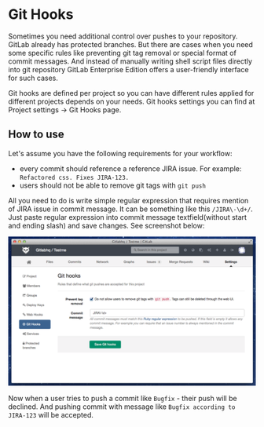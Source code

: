 # Git Hooks

Sometimes you need additional control over pushes to your repository. 
GitLab already has protected branches. 
But there are cases when you need some specific rules like preventing git tag removal or special format of commit messages. 
And instead of manually writing shell script files directly into git repository GitLab Enterprise Edition offers a user-friendly interface for such cases. 

Git hooks are defined per project so you can have different rules applied for different projects depends on your needs. 
Git hooks settings you can find at Project settings -> Git Hooks page. 


## How to use

Let's assume you have the following requirements for your workflow:

* every commit should reference a reference JIRA issue. For example: `Refactored css. Fixes JIRA-123. `
* users should not be able to remove git tags with `git push`

All you need to do is write simple regular expression that requires mention of JIRA issue in commit message. 
It can be something like this `/JIRA\-\d+/`. 
Just paste regular expression into commit message textfield(without start and ending slash) and save changes. 
See screenshot below: 

![screenshot](git_hooks.png)

Now when a user tries to push a commit like `Bugfix` - their push will be declined. 
And pushing commit with message like `Bugfix according to JIRA-123` will be accepted.